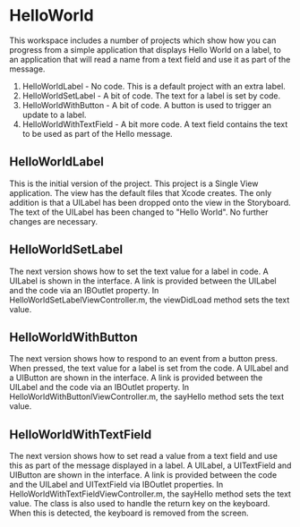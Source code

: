 HelloWorld
==========

This workspace includes a number of projects which show how you can progress from a simple application that displays Hello World on a label, to an application that will read a name from a text field and use it as part of the message. 

1. HelloWorldLabel - No code. This is a default project with an extra label.
2. HelloWorldSetLabel - A bit of code. The text for a label is set by code. 
3. HelloWorldWithButton - A bit of code. A button is used to trigger an update to a label.
4. HelloWorldWithTextField - A bit more code. A text field contains the text to be used as part of the Hello message. 

HelloWorldLabel
---------------

This is the initial version of the project. This project is a Single View application. The view 
has the default files that Xcode creates. The only addition is that a UILabel has been 
dropped onto the view in the Storyboard. The text of the UILabel has been changed to "Hello World". 
No further changes are necessary.


HelloWorldSetLabel
------------------

The next version shows how to set the text value for a label in code. A UILabel is shown in the interface. A link is provided between the UILabel and the code via an IBOutlet property. In HelloWorldSetLabelViewController.m, the viewDidLoad method sets the text value.


HelloWorldWithButton
--------------------

The next version shows how to respond to an event from a button press. When pressed, the text value for a label is set from the code. A UILabel and a UIButton are shown in the interface. A link is provided between the UILabel and the code via an IBOutlet property. In HelloWorldWithButtonlViewController.m, the sayHello method sets the text value.

HelloWorldWithTextField
-----------------------

The next version shows how to set read a value from a text field and use this as part of the message displayed in a label. A UILabel, a UITextField and UIButton are shown in the interface. A link is provided between the code and the UILabel and UITextField via IBOutlet properties. In HelloWorldWithTextFieldViewController.m, the sayHello method sets the text value. The class is also used to handle the return key on the keyboard. When this is detected, the keyboard is removed from the screen. 
